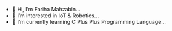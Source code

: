 - 👋 Hi, I’m Fariha Mahzabin...
- 👀 I’m interested in IoT & Robotics...
- 🌱 I’m currently learning C Plus Plus Programming Language...


<!---
fariha190637/fariha190637 is a ✨ special ✨ repository because its `README.md` (this file) appears on your GitHub profile.
You can click the Preview link to take a look at your changes.
--->
